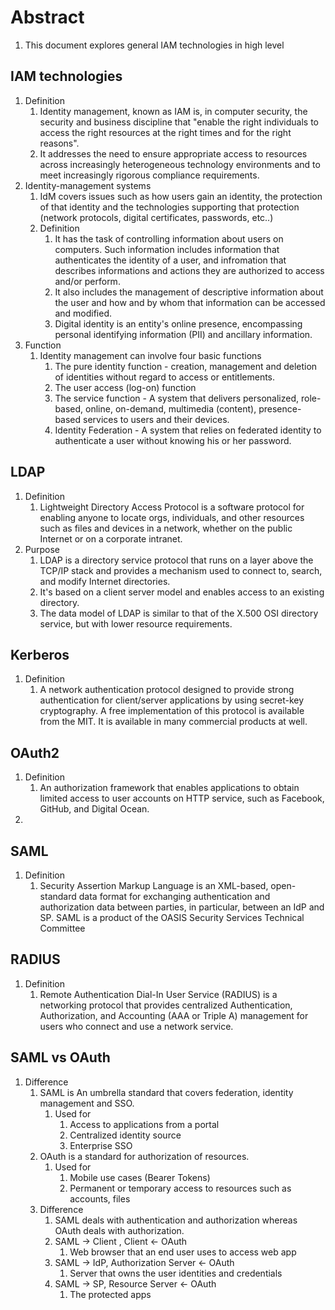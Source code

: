# Abstract
1. This document explores general IAM technologies in high level

## IAM technologies
1. Definition
    1. Identity management, known as IAM is, in computer security, the security and business discipline that "enable the right individuals to access the right resources at the right times and for the right reasons".
    2. It addresses the need to ensure appropriate access to resources across increasingly heterogeneous technology environments and to meet increasingly rigorous compliance requirements.
2. Identity-management systems
    1. IdM covers issues such as how users gain an identity, the protection of that identity and the technologies supporting that protection (network protocols, digital certificates, passwords, etc..)
    2. Definition
        1. It has the task of controlling information about users on computers. Such information includes information that authenticates the identity of a user, and infromation that describes informations and actions they are authorized to access and/or perform.
        2. It also includes the management of descriptive information about the user and how and by whom that information can be accessed and modified.
        3. Digital identity is an entity's online presence, encompassing personal identifying information (PII) and ancillary information.
3. Function
    1. Identity management can involve four basic functions
        1. The pure identity function - creation, management and deletion of identities without regard to access or entitlements.
        2. The user access (log-on) function
        3. The service function - A system that delivers personalized, role-based, online, on-demand, multimedia (content), presence-based services to users and their devices.
        4. Identity Federation - A system that relies on federated identity to authenticate a user without knowing his or her password.

## LDAP
1. Definition
    1. Lightweight Directory Access Protocol is a software protocol for enabling anyone to locate orgs, individuals, and other resources such as files and devices in a network, whether on the public Internet or on a corporate intranet.
2. Purpose
    1. LDAP is a directory service protocol that runs on a layer above the TCP/IP stack and provides a mechanism used to connect to, search, and modify Internet directories.
    2. It's based on a client server model and enables access to an existing directory.
    3. The data model of LDAP is similar to that of the X.500 OSI directory service, but with lower resource requirements.

## Kerberos
1. Definition
    1. A network authentication protocol designed to provide strong authentication for client/server applications by using secret-key cryptography. A free implementation of this protocol is available from the MIT. It is available in many commercial products at well.

## OAuth2
1. Definition
    1. An authorization framework that enables applications to obtain limited access to user accounts on HTTP service, such as Facebook, GitHub, and Digital Ocean.
2. 

## SAML
1. Definition
    1. Security Assertion Markup Language is an XML-based, open-standard data format for exchanging authentication and authorization data between parties, in particular, between an IdP and SP. SAML is a product of the OASIS Security Services Technical Committee

## RADIUS
1. Definition
    1. Remote Authentication Dial-In User Service (RADIUS) is a networking protocol that provides centralized Authentication, Authorization, and Accounting (AAA or Triple A) management for users who connect and use a network service.


## SAML vs OAuth
1. Difference
    1. SAML is An umbrella standard that covers federation, identity management and SSO.
        1. Used for
            1. Access to applications from a portal
            2. Centralized identity source
            3. Enterprise SSO
    2. OAuth is a standard for authorization of resources.
        1. Used for
            1. Mobile use cases (Bearer Tokens)
            2. Permanent or temporary access to resources such as accounts, files
    3. Difference
        1. SAML deals with authentication and authorization whereas OAuth deals with authorization.
        2. SAML -> Client , Client <- OAuth
            1. Web browser that an end user uses to access web app
        3. SAML -> IdP, Authorization Server <- OAuth
            1. Server that owns the user identities and credentials
        4. SAML -> SP, Resource Server <- OAuth
            1. The protected apps

